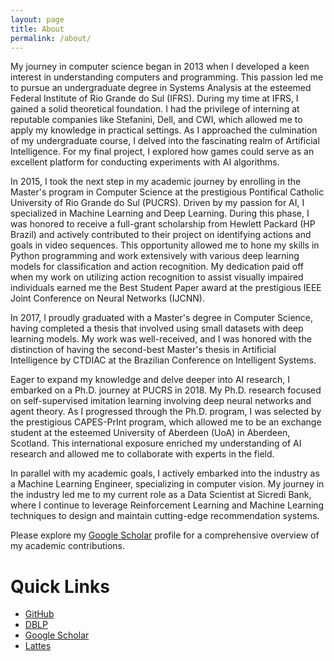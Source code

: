 ```yaml
---
layout: page
title: About
permalink: /about/
---
```


My journey in computer science began in 2013 when I developed a keen interest in understanding computers and programming. This passion led me to pursue an undergraduate degree in Systems Analysis at the esteemed Federal Institute of Rio Grande do Sul (IFRS). During my time at IFRS, I gained a solid theoretical foundation. I had the privilege of interning at reputable companies like Stefanini, Dell, and CWI, which allowed me to apply my knowledge in practical settings. As I approached the culmination of my undergraduate course, I delved into the fascinating realm of Artificial Intelligence. For my final project, I explored how games could serve as an excellent platform for conducting experiments with AI algorithms.

In 2015, I took the next step in my academic journey by enrolling in the Master's program in Computer Science at the prestigious Pontifical Catholic University of Rio Grande do Sul (PUCRS). Driven by my passion for AI, I specialized in Machine Learning and Deep Learning. During this phase, I was honored to receive a full-grant scholarship from Hewlett Packard (HP Brazil) and actively contributed to their project on identifying actions and goals in video sequences. This opportunity allowed me to hone my skills in Python programming and work extensively with various deep learning models for classification and action recognition. My dedication paid off when my work on utilizing action recognition to assist visually impaired individuals earned me the Best Student Paper award at the prestigious IEEE Joint Conference on Neural Networks (IJCNN).

In 2017, I proudly graduated with a Master's degree in Computer Science, having completed a thesis that involved using small datasets with deep learning models. My work was well-received, and I was honored with the distinction of having the second-best Master's thesis in Artificial Intelligence by CTDIAC at the Brazilian Conference on Intelligent Systems.

Eager to expand my knowledge and delve deeper into AI research, I embarked on a Ph.D. journey at PUCRS in 2018. My Ph.D. research focused on self-supervised imitation learning involving deep neural networks and agent theory. As I progressed through the Ph.D. program, I was selected by the prestigious CAPES-PrInt program, which allowed me to be an exchange student at the esteemed University of Aberdeen (UoA) in Aberdeen, Scotland. This international exposure enriched my understanding of AI research and allowed me to collaborate with experts in the field.

In parallel with my academic goals, I actively embarked into the industry as a Machine Learning Engineer, specializing in computer vision. My journey in the industry led me to my current role as a Data Scientist at Sicredi Bank, where I continue to leverage Reinforcement Learning and Machine Learning techniques to design and maintain cutting-edge recommendation systems.

Please explore my [Google Scholar](https://scholar.google.com/citations?user=LVhKmIIAAAAJ) profile for a comprehensive overview of my academic contributions.

# Quick Links

- [GitHub](https://github.com/jrzmnt)
- [DBLP](http://dblp.uni-trier.de/pers/hd/m/Monteiro:Juarez)
- [Google Scholar](https://scholar.google.com.br/citations?user=LVhKmIIAAAAJ&hl=pt-BR)
- [Lattes](http://lattes.cnpq.br/6307746290114554)
